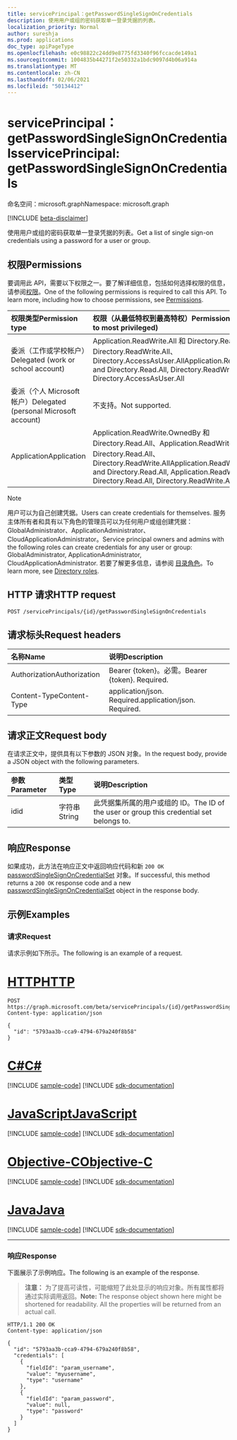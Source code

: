 ```yaml
---
title: servicePrincipal：getPasswordSingleSignOnCredentials
description: 使用用户或组的密码获取单一登录凭据的列表。
localization_priority: Normal
author: sureshja
ms.prod: applications
doc_type: apiPageType
ms.openlocfilehash: e0c98822c24dd9e8775fd3340f96fccacde149a1
ms.sourcegitcommit: 1004835b44271f2e50332a1bdc9097d4b06a914a
ms.translationtype: MT
ms.contentlocale: zh-CN
ms.lasthandoff: 02/06/2021
ms.locfileid: "50134412"
---
```

# <a name="serviceprincipal-getpasswordsinglesignoncredentials"></a><span data-ttu-id="bcb1e-103">servicePrincipal：getPasswordSingleSignOnCredentials</span><span class="sxs-lookup"><span data-stu-id="bcb1e-103">servicePrincipal: getPasswordSingleSignOnCredentials</span></span>

<span data-ttu-id="bcb1e-104">命名空间：microsoft.graph</span><span class="sxs-lookup"><span data-stu-id="bcb1e-104">Namespace: microsoft.graph</span></span>

[!INCLUDE [beta-disclaimer](../../includes/beta-disclaimer.md)]

<span data-ttu-id="bcb1e-105">使用用户或组的密码获取单一登录凭据的列表。</span><span class="sxs-lookup"><span data-stu-id="bcb1e-105">Get a list of single sign-on credentials using a password for a user or group.</span></span>

## <a name="permissions"></a><span data-ttu-id="bcb1e-106">权限</span><span class="sxs-lookup"><span data-stu-id="bcb1e-106">Permissions</span></span>

<span data-ttu-id="bcb1e-p101">要调用此 API，需要以下权限之一。要了解详细信息，包括如何选择权限的信息，请参阅[权限](/graph/permissions-reference)。</span><span class="sxs-lookup"><span data-stu-id="bcb1e-p101">One of the following permissions is required to call this API. To learn more, including how to choose permissions, see [Permissions](/graph/permissions-reference).</span></span>

| <span data-ttu-id="bcb1e-109">权限类型</span><span class="sxs-lookup"><span data-stu-id="bcb1e-109">Permission type</span></span>                        | <span data-ttu-id="bcb1e-110">权限（从最低特权到最高特权）</span><span class="sxs-lookup"><span data-stu-id="bcb1e-110">Permissions (from least to most privileged)</span></span> |
|:---------------------------------------|:--------------------------------------------|
| <span data-ttu-id="bcb1e-111">委派（工作或学校帐户）</span><span class="sxs-lookup"><span data-stu-id="bcb1e-111">Delegated (work or school account)</span></span>     | <span data-ttu-id="bcb1e-112">Application.ReadWrite.All 和 Directory.Read.All、Directory.ReadWrite.All、Directory.AccessAsUser.All</span><span class="sxs-lookup"><span data-stu-id="bcb1e-112">Application.ReadWrite.All and Directory.Read.All, Directory.ReadWrite.All, Directory.AccessAsUser.All</span></span> |
| <span data-ttu-id="bcb1e-113">委派（个人 Microsoft 帐户）</span><span class="sxs-lookup"><span data-stu-id="bcb1e-113">Delegated (personal Microsoft account)</span></span> | <span data-ttu-id="bcb1e-114">不支持。</span><span class="sxs-lookup"><span data-stu-id="bcb1e-114">Not supported.</span></span> |
| <span data-ttu-id="bcb1e-115">Application</span><span class="sxs-lookup"><span data-stu-id="bcb1e-115">Application</span></span>                            | <span data-ttu-id="bcb1e-116">Application.ReadWrite.OwnedBy 和 Directory.Read.All、Application.ReadWrite.All 和 Directory.Read.All、Directory.ReadWrite.All</span><span class="sxs-lookup"><span data-stu-id="bcb1e-116">Application.ReadWrite.OwnedBy and Directory.Read.All, Application.ReadWrite.All and Directory.Read.All, Directory.ReadWrite.All</span></span> |

> [!NOTE]
> <span data-ttu-id="bcb1e-117">用户可以为自己创建凭据。</span><span class="sxs-lookup"><span data-stu-id="bcb1e-117">Users can create credentials for themselves.</span></span> <span data-ttu-id="bcb1e-118">服务主体所有者和具有以下角色的管理员可以为任何用户或组创建凭据：GlobalAdministrator、ApplicationAdministrator、CloudApplicationAdministrator。</span><span class="sxs-lookup"><span data-stu-id="bcb1e-118">Service principal owners and admins with the following roles can create credentials for any user or group: GlobalAdministrator, ApplicationAdministrator, CloudApplicationAdministrator.</span></span> <span data-ttu-id="bcb1e-119">若要了解更多信息，请参阅 [目录角色](/azure/active-directory/users-groups-roles/directory-assign-admin-roles#available-roles)。</span><span class="sxs-lookup"><span data-stu-id="bcb1e-119">To learn more, see [Directory roles](/azure/active-directory/users-groups-roles/directory-assign-admin-roles#available-roles).</span></span>

## <a name="http-request"></a><span data-ttu-id="bcb1e-120">HTTP 请求</span><span class="sxs-lookup"><span data-stu-id="bcb1e-120">HTTP request</span></span>

<!-- { "blockType": "ignored" } -->

```http
POST /servicePrincipals/{id}/getPasswordSingleSignOnCredentials
```

## <a name="request-headers"></a><span data-ttu-id="bcb1e-121">请求标头</span><span class="sxs-lookup"><span data-stu-id="bcb1e-121">Request headers</span></span>

| <span data-ttu-id="bcb1e-122">名称</span><span class="sxs-lookup"><span data-stu-id="bcb1e-122">Name</span></span>          | <span data-ttu-id="bcb1e-123">说明</span><span class="sxs-lookup"><span data-stu-id="bcb1e-123">Description</span></span>   |
|:--------------|:--------------|
| <span data-ttu-id="bcb1e-124">Authorization</span><span class="sxs-lookup"><span data-stu-id="bcb1e-124">Authorization</span></span> | <span data-ttu-id="bcb1e-p103">Bearer {token}。必需。</span><span class="sxs-lookup"><span data-stu-id="bcb1e-p103">Bearer {token}. Required.</span></span> |
| <span data-ttu-id="bcb1e-127">Content-Type</span><span class="sxs-lookup"><span data-stu-id="bcb1e-127">Content-Type</span></span>  | <span data-ttu-id="bcb1e-p104">application/json. Required.</span><span class="sxs-lookup"><span data-stu-id="bcb1e-p104">application/json. Required.</span></span>  |

## <a name="request-body"></a><span data-ttu-id="bcb1e-130">请求正文</span><span class="sxs-lookup"><span data-stu-id="bcb1e-130">Request body</span></span>

<span data-ttu-id="bcb1e-131">在请求正文中，提供具有以下参数的 JSON 对象。</span><span class="sxs-lookup"><span data-stu-id="bcb1e-131">In the request body, provide a JSON object with the following parameters.</span></span>

| <span data-ttu-id="bcb1e-132">参数</span><span class="sxs-lookup"><span data-stu-id="bcb1e-132">Parameter</span></span>    | <span data-ttu-id="bcb1e-133">类型</span><span class="sxs-lookup"><span data-stu-id="bcb1e-133">Type</span></span>        | <span data-ttu-id="bcb1e-134">说明</span><span class="sxs-lookup"><span data-stu-id="bcb1e-134">Description</span></span> |
|:-------------|:------------|:------------|
|<span data-ttu-id="bcb1e-135">id</span><span class="sxs-lookup"><span data-stu-id="bcb1e-135">id</span></span>|<span data-ttu-id="bcb1e-136">字符串</span><span class="sxs-lookup"><span data-stu-id="bcb1e-136">String</span></span>|<span data-ttu-id="bcb1e-137">此凭据集所属的用户或组的 ID。</span><span class="sxs-lookup"><span data-stu-id="bcb1e-137">The ID of the user or group this credential set belongs to.</span></span>|

## <a name="response"></a><span data-ttu-id="bcb1e-138">响应</span><span class="sxs-lookup"><span data-stu-id="bcb1e-138">Response</span></span>

<span data-ttu-id="bcb1e-139">如果成功，此方法在响应正文中返回响应代码和新 `200 OK` [passwordSingleSignOnCredentialSet](../resources/passwordsinglesignoncredentialset.md) 对象。</span><span class="sxs-lookup"><span data-stu-id="bcb1e-139">If successful, this method returns a `200 OK` response code and a new [passwordSingleSignOnCredentialSet](../resources/passwordsinglesignoncredentialset.md) object in the response body.</span></span>

## <a name="examples"></a><span data-ttu-id="bcb1e-140">示例</span><span class="sxs-lookup"><span data-stu-id="bcb1e-140">Examples</span></span>

### <a name="request"></a><span data-ttu-id="bcb1e-141">请求</span><span class="sxs-lookup"><span data-stu-id="bcb1e-141">Request</span></span>

<span data-ttu-id="bcb1e-142">请求示例如下所示。</span><span class="sxs-lookup"><span data-stu-id="bcb1e-142">The following is an example of a request.</span></span>

# <a name="http"></a>[<span data-ttu-id="bcb1e-143">HTTP</span><span class="sxs-lookup"><span data-stu-id="bcb1e-143">HTTP</span></span>](#tab/http)
<!-- {
  "blockType": "request",
  "name": "serviceprincipal_getpasswordsinglesignoncredentials"
}-->
```http
POST https://graph.microsoft.com/beta/servicePrincipals/{id}/getPasswordSingleSignOnCredentials
Content-type: application/json

{
  "id": "5793aa3b-cca9-4794-679a240f8b58"
}
```
# <a name="c"></a>[<span data-ttu-id="bcb1e-144">C#</span><span class="sxs-lookup"><span data-stu-id="bcb1e-144">C#</span></span>](#tab/csharp)
[!INCLUDE [sample-code](../includes/snippets/csharp/serviceprincipal-getpasswordsinglesignoncredentials-csharp-snippets.md)]
[!INCLUDE [sdk-documentation](../includes/snippets/snippets-sdk-documentation-link.md)]

# <a name="javascript"></a>[<span data-ttu-id="bcb1e-145">JavaScript</span><span class="sxs-lookup"><span data-stu-id="bcb1e-145">JavaScript</span></span>](#tab/javascript)
[!INCLUDE [sample-code](../includes/snippets/javascript/serviceprincipal-getpasswordsinglesignoncredentials-javascript-snippets.md)]
[!INCLUDE [sdk-documentation](../includes/snippets/snippets-sdk-documentation-link.md)]

# <a name="objective-c"></a>[<span data-ttu-id="bcb1e-146">Objective-C</span><span class="sxs-lookup"><span data-stu-id="bcb1e-146">Objective-C</span></span>](#tab/objc)
[!INCLUDE [sample-code](../includes/snippets/objc/serviceprincipal-getpasswordsinglesignoncredentials-objc-snippets.md)]
[!INCLUDE [sdk-documentation](../includes/snippets/snippets-sdk-documentation-link.md)]

# <a name="java"></a>[<span data-ttu-id="bcb1e-147">Java</span><span class="sxs-lookup"><span data-stu-id="bcb1e-147">Java</span></span>](#tab/java)
[!INCLUDE [sample-code](../includes/snippets/java/serviceprincipal-getpasswordsinglesignoncredentials-java-snippets.md)]
[!INCLUDE [sdk-documentation](../includes/snippets/snippets-sdk-documentation-link.md)]

---


### <a name="response"></a><span data-ttu-id="bcb1e-148">响应</span><span class="sxs-lookup"><span data-stu-id="bcb1e-148">Response</span></span>

<span data-ttu-id="bcb1e-149">下面展示了示例响应。</span><span class="sxs-lookup"><span data-stu-id="bcb1e-149">The following is an example of the response.</span></span>

> <span data-ttu-id="bcb1e-p105">**注意：** 为了提高可读性，可能缩短了此处显示的响应对象。所有属性都将通过实际调用返回。</span><span class="sxs-lookup"><span data-stu-id="bcb1e-p105">**Note:** The response object shown here might be shortened for readability. All the properties will be returned from an actual call.</span></span>

<!-- {
  "blockType": "response",
  "truncated": true,
  "@odata.type": "microsoft.graph.passwordSingleSignOnCredentialSet"
} -->
```http
HTTP/1.1 200 OK
Content-type: application/json

{
  "id": "5793aa3b-cca9-4794-679a240f8b58",
  "credentials": [
    {
      "fieldId": "param_username",
      "value": "myusername",
      "type": "username"
    },
    {
      "fieldId": "param_password",
      "value": null,
      "type": "password"
    }
  ]
}
```

<!-- uuid: 16cd6b66-4b1a-43a1-adaf-3a886856ed98
2019-02-04 14:57:30 UTC -->
<!-- {
  "type": "#page.annotation",
  "description": "servicePrincipal: getPasswordSingleSignOnCredentials",
  "keywords": "",
  "section": "documentation",
  "tocPath": ""
}-->
